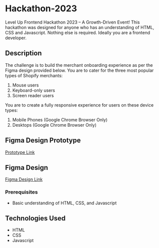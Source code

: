 # Hackathon-2023

Level Up Frontend Hackathon 2023 – A Growth-Driven Event!
This hackathon was designed for anyone who has an understanding of HTML, CSS and Javascript. Nothing else is required. Ideally you are a frontend developer.

## Description

The challenge is to build the merchant onboarding experience as per the Figma design provided below. You are to cater for the three most popular types of Shopify merchants:

1. Mouse users
2. Keyboard-only users
3. Screen reader users

You are to create a fully responsive experience for users on these device types:

1. Mobile Phones (Google Chrome Browser Only)
2. Desktops (Google Chrome Browser Only)

## Figma Design Prototype

<a href="https://www.figma.com/proto/W4IHXzpdgxrUMWuymS9R9i/Level-Up-Front-Hackathon?type=design&node-id=301-7069&t=Vp96v1PtUpHDWlOy-1&scaling=min-zoom&page-id=0%3A1&starting-point-node-id=301%3A7069">Prototype Link</a>

## Figma Design

<a href="https://www.figma.com/file/W4IHXzpdgxrUMWuymS9R9i/Level-Up-Front-Hackathon?type=design&node-id=265-4290&mode=design&t=XKCHBN7y0HI4E1YB-0">Figma Design Link</a>

### Prerequisites

- Basic understanding of HTML, CSS, and Javascript

## Technologies Used

- HTML
- CSS
- Javascript
